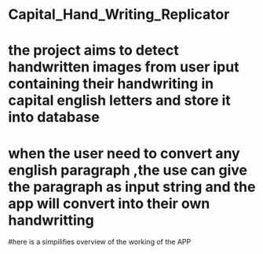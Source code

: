 # Capital_Hand_Writing_Replicator

# the project aims to detect handwritten images from user iput containing their handwriting in capital english letters and store it into database

# when the user need to convert any english paragraph ,the use can give the paragraph as input string and the app will convert into their own handwritting

#here is a simpilifies overview of the working of the APP

